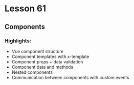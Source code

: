 # Lesson 61
## Components 

### Highlights:

- Vue component structure
- Component templates with x-template
- Component props + data validation
- Component data and methods
- Nested components
- Communication between components with custom events